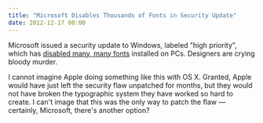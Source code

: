 ```yaml
---
title: "Microsoft Disables Thousands of Fonts in Security Update"
date: 2012-12-17 00:00
---
```


<p>Microsoft issued a security update to Windows, labeled "high priority", which has <a href="http://www.theregister.co.uk/2012/12/17/windows_security_update_kills_fonts/">disabled many, many fonts</a> installed on PCs. Designers are crying bloody murder.</p>

<p>I cannot imagine Apple doing something like this with OS X. Granted, Apple would have just left the security flaw unpatched for months, but they would not have broken the typographic system they have worked so hard to create. I can't image that this was the only way to patch the flaw — certainly, Microsoft, there's another option?</p>

<!-- more -->

